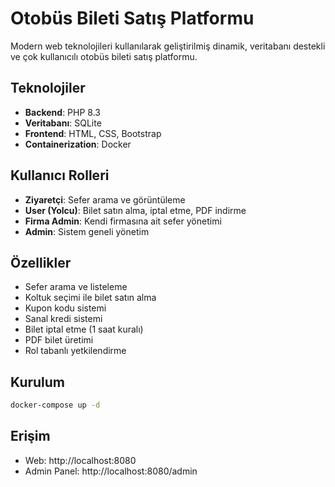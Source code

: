 # Otobüs Bileti Satış Platformu

Modern web teknolojileri kullanılarak geliştirilmiş dinamik, veritabanı destekli ve çok kullanıcılı otobüs bileti satış platformu.

## Teknolojiler
- **Backend**: PHP 8.3
- **Veritabanı**: SQLite
- **Frontend**: HTML, CSS, Bootstrap
- **Containerization**: Docker

## Kullanıcı Rolleri
- **Ziyaretçi**: Sefer arama ve görüntüleme
- **User (Yolcu)**: Bilet satın alma, iptal etme, PDF indirme
- **Firma Admin**: Kendi firmasına ait sefer yönetimi
- **Admin**: Sistem geneli yönetim

## Özellikler
- Sefer arama ve listeleme
- Koltuk seçimi ile bilet satın alma
- Kupon kodu sistemi
- Sanal kredi sistemi
- Bilet iptal etme (1 saat kuralı)
- PDF bilet üretimi
- Rol tabanlı yetkilendirme

## Kurulum
```bash
docker-compose up -d
```

## Erişim
- Web: http://localhost:8080
- Admin Panel: http://localhost:8080/admin
